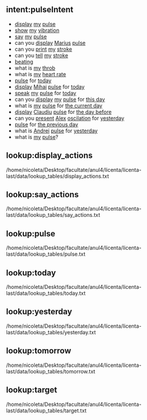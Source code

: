 ## intent:pulseIntent
- [display](display_actions) [my](target) [pulse](pulse)
- [show](display_actions) [my](target) [vibration](pulse)
- [say](say_actions) [my](target) [pulse](pulse)
- can you [display](display_actions) [Marius](target) [pulse](pulse)
- can you [print](display_actions) [my](target) [stroke](pulse)
- can you [tell](say_actions) [my](target) [stroke](pulse)
- [beating](pulse)
- what is [my](target) [throb](pulse)
- what is [my](target) [heart rate](pulse)
- [pulse](pulse) for [today](today)
- [display](display_actions) [Mihai](target) [pulse](pulse) for [today](today)
- [speak](say_actions) [my](target) [pulse](pulse) for [today](today)
- can you [display](display_actions) [my](target) [pulse](pulse) for [this day](today)
- what is [my](target) [pulse](pulse) for [the current day](today)
- [display](display_actions) [Claudiu](target) [pulse](pulse) for [the day before](yesterday)
- can you [present](display_actions) [Alex](target) [oscilation](pulse) for [yesterday](yesterday)
- [pulse](pulse) for [the previous day](yesterday)
- what is [Andrei](target) [pulse](pulse) for [yesterday](yesterday)
- what is [my](target) [pulse](pulse)?

## lookup:display_actions
/home/nicoleta/Desktop/facultate/anul4/licenta/licenta-last/data/lookup_tables/display_actions.txt
## lookup:say_actions
/home/nicoleta/Desktop/facultate/anul4/licenta/licenta-last/data/lookup_tables/say_actions.txt
## lookup:pulse
/home/nicoleta/Desktop/facultate/anul4/licenta/licenta-last/data/lookup_tables/pulse.txt
## lookup:today
/home/nicoleta/Desktop/facultate/anul4/licenta/licenta-last/data/lookup_tables/today.txt
## lookup:yesterday
/home/nicoleta/Desktop/facultate/anul4/licenta/licenta-last/data/lookup_tables/yesterday.txt
## lookup:tomorrow
/home/nicoleta/Desktop/facultate/anul4/licenta/licenta-last/data/lookup_tables/tomorrow.txt
## lookup:target
/home/nicoleta/Desktop/facultate/anul4/licenta/licenta-last/data/lookup_tables/target.txt
